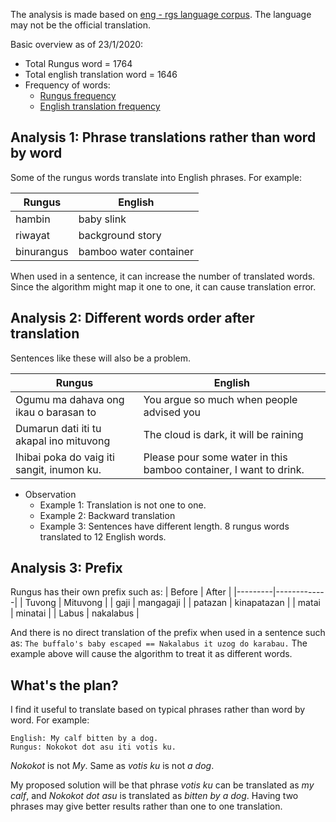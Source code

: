 The analysis is made based on [eng - rgs language corpus](https://github.com/devennn/rungus-language-corpus). The language may not be the official translation.

Basic overview as of 23/1/2020:
- Total Rungus word = 1764
- Total english translation word = 1646
- Frequency of words:
  - [Rungus frequency](https://github.com/devennn/rungus-language-corpus/blob/master/rgs_overview.csv)
  - [English translation frequency](https://github.com/devennn/rungus-language-corpus/blob/master/rgs_eng_translated_overview.csv)
  
## Analysis 1: Phrase translations rather than word by word

Some of the rungus words translate into English phrases. For example:

| Rungus     | English                |
|------------|------------------------|
| hambin     | baby slink             |
| riwayat    | background story       |
| binurangus | bamboo water container |

When used in a sentence, it can increase the number of translated words. Since the algorithm might map it one to one, it can cause translation error.

## Analysis 2: Different words order after translation

Sentences like these will also be a problem.

| Rungus     | English                |
|------------|------------------------|
| Ogumu ma dahava ong ikau o barasan to | You argue so much when people advised you |
| Dumarun dati iti tu akapal ino mituvong | The cloud is dark, it will be raining |
| Ihibai poka do vaig iti sangit, inumon ku. | Please pour some water in this bamboo container, I want to drink. |

- Observation
  - Example 1: Translation is not one to one.
  - Example 2: Backward translation
  - Example 3: Sentences have different length. 8 rungus words translated to 12 English words.

## Analysis 3: Prefix

Rungus has their own prefix such as:
| Before  | After       |
|---------|-------------|
| Tuvong  | Mituvong    |
| gaji    | mangagaji   |
| patazan | kinapatazan |
| matai   | minatai     |
| Labus   | nakalabus   |

And there is no direct translation of the prefix when used in a sentence such as:
```The buffalo's baby escaped == Nakalabus it uzog do karabau.```
The example above will cause the algorithm to treat it as different words.

## What's the plan?

I find it useful to translate based on typical phrases rather than word by word. For example:
```
English: My calf bitten by a dog.
Rungus: Nokokot dot asu iti votis ku.
```
_Nokokot_ is not _My_. Same as _votis ku_ is not _a dog_.

My proposed solution will be that phrase _votis ku_ can be translated as _my calf_, and _Nokokot dot asu_ is translated as _bitten by a dog_. Having two phrases may give better results rather than one to one translation.
